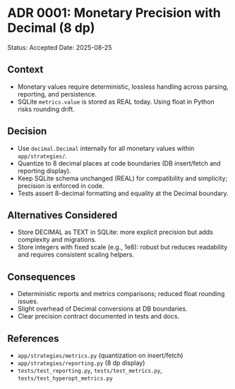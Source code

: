 # ADR 0001: Monetary Precision with Decimal (8 dp)

Status: Accepted
Date: 2025-08-25

## Context
- Monetary values require deterministic, lossless handling across parsing, reporting, and persistence.
- SQLite `metrics.value` is stored as REAL today. Using float in Python risks rounding drift.

## Decision
- Use `decimal.Decimal` internally for all monetary values within `app/strategies/`.
- Quantize to 8 decimal places at code boundaries (DB insert/fetch and reporting display).
- Keep SQLite schema unchanged (REAL) for compatibility and simplicity; precision is enforced in code.
- Tests assert 8-decimal formatting and equality at the Decimal boundary.

## Alternatives Considered
- Store DECIMAL as TEXT in SQLite: more explicit precision but adds complexity and migrations.
- Store integers with fixed scale (e.g., 1e8): robust but reduces readability and requires consistent scaling helpers.

## Consequences
- Deterministic reports and metrics comparisons; reduced float rounding issues.
- Slight overhead of Decimal conversions at DB boundaries.
- Clear precision contract documented in tests and docs.

## References
- `app/strategies/metrics.py` (quantization on insert/fetch)
- `app/strategies/reporting.py` (8 dp display)
- `tests/test_reporting.py`, `tests/test_metrics.py`, `tests/test_hyperopt_metrics.py`
